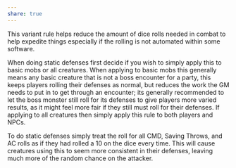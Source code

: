 ```yaml
---
share: true
---
```

This variant rule helps reduce the amount of dice rolls needed in combat to help expedite things especially if the rolling is not automated within some software.

When doing static defenses first decide if you wish to simply apply this to basic mobs or all creatures. When applying to basic mobs this generally means any basic creature that is not a boss encounter for a party, this keeps players rolling their defenses as normal, but reduces the work the GM needs to put in to get through an encounter; its generally recommended to let the boss monster still roll for its defenses to give players more varied results, as it might feel more fair if they still must roll for their defenses. If applying to all creatures then simply apply this rule to both players and NPCs.

To do static defenses simply treat the roll for all CMD, Saving Throws, and AC rolls as if they had rolled a 10 on the dice every time. This will cause creatures using this to seem more consistent in their defenses, leaving much more of the random chance on the attacker.